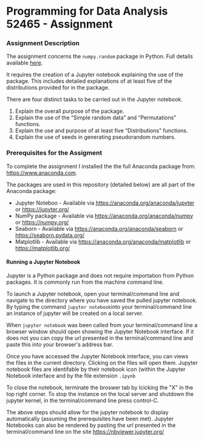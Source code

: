 # Programming for Data Analysis 52465 - Assignment

### Assignment Description
The assignment concerns the `numpy.random` package in Python. Full details available [here](https://github.com/SharonNicG/52465-Assignment/blob/main/ProgDA_Assignment.pdf).

It requires the creation of a Jupyter notebook explaining the use of the package.
This includes detailed explanations of at least five of the distributions provided for in the package.

There are four distinct tasks to be carried out in the Jupyter notebook.
1. Explain the overall purpose of the package.
2. Explain the use of the “Simple random data” and “Permutations” functions.
3. Explain the use and purpose of at least five “Distributions” functions.
4. Explain the use of seeds in generating pseudorandom numbers.

### Prerequisites for the Assigment
To complete the assignment I installed the the full Anaconda package from: https://www.anaconda.com.

The packages are used in this repository (detailed below) are all part of the Anaconda package:
- Jupyter Noteboo - Available via https://anaconda.org/anaconda/jupyter or https://jupyter.org/
- NumPy package - Available via  https://anaconda.org/anaconda/numpy or https://numpy.org/
- Seaborn - Available via https://anaconda.org/anaconda/seaborn or https://seaborn.pydata.org/
- Matplotlib - Available via  https://anaconda.org/anaconda/matplotlib or https://matplotlib.org/

#### Running a Jupyter Notebook
Jupyter is a Python package and does not require importation from Python packages. It is commonly run from the machine command line.

To launch a Jupyter notebook, open your terminal/command line and navigate to the directory where you have saved the pulled jupyter notebook. 
By typing the command `jupyter notebook`into your terminal/command line an instance of jupyter will be created on a local server. 

When `jupyter notebook` was been called from your terminal/command line a  browser window should open showing the Jupyter Notebook interface.
If it does not you can copy the url presented in the terminal/command line and paste this into your browser's address bar.

Once you have accessed the Jupyter Notebook interface, you can views the files in the current directory. Clicking on the files will open them. 
Jupyter notebook files are identifable by their notebook icon (within the Jupyter Notebook interface and by the file extension `.ipynb`

To close the notebook, terminate the broswer tab by lcicking the "X" in the top right corner.
To stop the instance on the local server and shutdown the jupyter kernel, in the terminal/command line press control-C.

The above steps should allow for the jupyter notebook to display automatically (assuming the prerequisites have been met). 
Jupyter Notebooks can also be rendered by pasting the url presented in the terminal/command line on the site https://nbviewer.jupyter.org/
